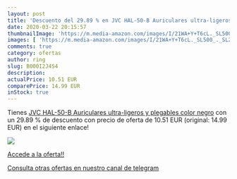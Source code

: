 ```yaml
---
layout: post
title: 'Descuento del 29.89 % en JVC HAL-50-B Auriculares ultra-ligeros y'
date: 2020-03-22 20:15:57
thumbnailImage: 'https://m.media-amazon.com/images/I/21WA+Y+T6cL._SL500_._SL200_.jpg'
images: [ 'https://m.media-amazon.com/images/I/21WA+Y+T6cL._SL500_._SL200_.jpg' ]
comments: true
category: ofertas
author: ring
slug: B000I2J4S4
description:
actualPrice: 10.51 EUR
comparePrice: 14.99 EUR
inStock: true
---
```


Tienes [JVC HAL-50-B Auriculares ultra-ligeros y plegables color negro](https://www.amazon.com/dp/B000I2J4S4/?tag=redken08-20) con un 29.89 % de descuento con precio de oferta de 10.51 EUR (original: 14.99 EUR) en el siguiente enlace!

[![](https://m.media-amazon.com/images/I/21WA+Y+T6cL._SL500_._SL200_.jpg)](https://www.amazon.com/dp/B000I2J4S4/?tag=redken08-20)

[Accede a la oferta!!](https://www.amazon.com/dp/B000I2J4S4/?tag=redken08-20)

[Consulta otras ofertas en nuestro canal de telegram](https://t.me/s/ofertas25)
